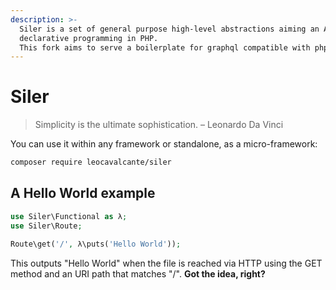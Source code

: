 ```yaml
---
description: >-
  Siler is a set of general purpose high-level abstractions aiming an API for
  declarative programming in PHP.
  This fork aims to serve a boilerplate for graphql compatible with php v7.0 and above.
---
```


# Siler

> Simplicity is the ultimate sophistication. – Leonardo Da Vinci

You can use it within any framework or standalone, as a micro-framework:

```bash
composer require leocavalcante/siler
```

## A Hello World example

```php
use Siler\Functional as λ;
use Siler\Route;

Route\get('/', λ\puts('Hello World'));
```

This outputs "Hello World" when the file is reached via HTTP using the GET method and an URI path that matches "/". **Got the idea, right?**

